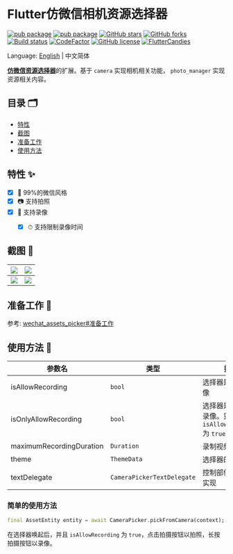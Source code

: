 # Flutter仿微信相机资源选择器

[![pub package](https://img.shields.io/pub/v/wechat_camera_picker?logo=dart&label=%E7%A8%B3%E5%AE%9A%E7%89%88&style=flat-square)](https://pub.flutter-io.cn/packages/wechat_camera_picker)
[![pub package](https://img.shields.io/pub/v/wechat_camera_picker?color=42a012&include_prereleases&label=%E5%BC%80%E5%8F%91%E7%89%88&logo=dart&style=flat-square)](https://pub.flutter-io.cn/packages/wechat_camera_picker)
[![GitHub stars](https://img.shields.io/github/stars/fluttercandies/flutter_wechat_camera_picker?logo=github&style=flat-square)](https://github.com/fluttercandies/flutter_wechat_camera_picker/stargazers)
[![GitHub forks](https://img.shields.io/github/forks/fluttercandies/flutter_wechat_camera_picker?logo=github&style=flat-square)](https://github.com/fluttercandies/flutter_wechat_camera_picker/network)
[![Build status](https://img.shields.io/github/workflow/status/fluttercandies/flutter_wechat_camera_picker/Build%20test?label=%E7%8A%B6%E6%80%81&logo=github&style=flat-square)](https://github.com/fluttercandies/flutter_wechat_camera_picker/actions?query=workflow%3A%22Build+test%22)
[![CodeFactor](https://img.shields.io/codefactor/grade/github/fluttercandies/flutter_wechat_camera_picker?logo=codefactor&label=%E4%BB%A3%E7%A0%81%E8%B4%A8%E9%87%8F&logoColor=%23ffffff&style=flat-square)](https://www.codefactor.io/repository/github/fluttercandies/flutter_wechat_camera_picker)
[![GitHub license](https://img.shields.io/github/license/fluttercandies/flutter_wechat_camera_picker?style=flat-square&label=%E5%8D%8F%E8%AE%AE)](https://github.com/fluttercandies/flutter_wechat_camera_picker/blob/master/LICENSE)
<a target="_blank" href="https://jq.qq.com/?_wv=1027&k=5bcc0gy"><img border="0" src="https://pub.idqqimg.com/wpa/images/group.png" alt="FlutterCandies" title="FlutterCandies"></a>

Language: [English](README.md) | 中文简体

[**仿微信资源选择器**](https://fluttercandies.github.io/flutter_wechat_assets_picker)的扩展。基于 `camera` 实现相机相关功能， `photo_manager` 实现资源相关内容。

## 目录 🗂

* [特性](#特性-)
* [截图](#截图-)
* [准备工作](#准备工作-)
* [使用方法](#使用方法-)

## 特性 ✨

- [x] 💚 99%的微信风格
- [x] 📷 支持拍照
- [x] 🎥 支持录像
  - [x] ⏱ 支持限制录像时间


## 截图  📸

| ![](https://tva1.sinaimg.cn/large/007S8ZIlgy1ggtt6yrdqej30u01t017w.jpg) | ![](https://tva1.sinaimg.cn/large/007S8ZIlgy1ggtt6yh3x4j30u01t0wuo.jpg) |
|-----------------|------------------|
| ![](https://tva1.sinaimg.cn/large/007S8ZIlgy1ggtt6z1h7xj30u01t01kx.jpg) | ![](https://tva1.sinaimg.cn/large/007S8ZIlgy1ggtt6zarvhj30u01t0x5f.jpg) |

## 准备工作 🍭

参考: [wechat_assets_picker#准备工作](https://github.com/fluttercandies/flutter_wechat_assets_picker/blob/master/README-ZH.md#preparing-for-use-)

## 使用方法 📖

| 参数名                     | 类型                       | 描述                                          | 默认值                          |
| ------------------------ | -------------------------- | ---------------------------------------------------- | -------------------------------------- |
| isAllowRecording         | `bool`                     | 选择器是否可以录像                 | `false`                                |
| isOnlyAllowRecording | `bool` | 选择器是否仅可以录像。只在 `isAllowRecording`  为 `true` 时有效。 | `false` |
| maximumRecordingDuration | `Duration`                 | 录制视频最长时长 | `const Duration(seconds: 15)`          |
| theme                    | `ThemeData`                | 选择器的主题                           | `CameraPicker.themeData(C.themeColor)` |
| textDelegate             | `CameraPickerTextDelegate` | 控制部件中的文字实现       | `DefaultCameraPickerTextDelegate`      |

### 简单的使用方法

```dart
final AssetEntity entity = await CameraPicker.pickFromCamera(context);
```

在选择器唤起后，并且 `isAllowRecording` 为 `true`，点击拍摄按钮以拍照，长按拍摄按钮以录像。